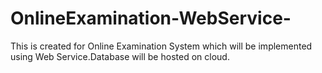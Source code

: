 # OnlineExamination-WebService-
This is created for Online Examination System which will be implemented using Web Service.Database will be hosted on cloud.

